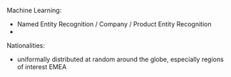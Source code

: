 Machine Learning:
- Named Entity Recognition / Company / Product Entity Recognition
-  


Nationalities:
- uniformally distributed at random around the globe, especially regions of interest EMEA